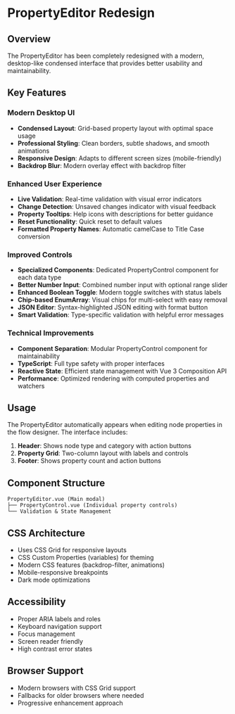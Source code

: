 # PropertyEditor Redesign

## Overview

The PropertyEditor has been completely redesigned with a modern, desktop-like condensed interface that provides better
usability and maintainability.

## Key Features

### Modern Desktop UI

-   **Condensed Layout**: Grid-based property layout with optimal space usage
-   **Professional Styling**: Clean borders, subtle shadows, and smooth animations
-   **Responsive Design**: Adapts to different screen sizes (mobile-friendly)
-   **Backdrop Blur**: Modern overlay effect with backdrop filter

### Enhanced User Experience

-   **Live Validation**: Real-time validation with visual error indicators
-   **Change Detection**: Unsaved changes indicator with visual feedback
-   **Property Tooltips**: Help icons with descriptions for better guidance
-   **Reset Functionality**: Quick reset to default values
-   **Formatted Property Names**: Automatic camelCase to Title Case conversion

### Improved Controls

-   **Specialized Components**: Dedicated PropertyControl component for each data type
-   **Better Number Input**: Combined number input with optional range slider
-   **Enhanced Boolean Toggle**: Modern toggle switches with status labels
-   **Chip-based EnumArray**: Visual chips for multi-select with easy removal
-   **JSON Editor**: Syntax-highlighted JSON editing with format button
-   **Smart Validation**: Type-specific validation with helpful error messages

### Technical Improvements

-   **Component Separation**: Modular PropertyControl component for maintainability
-   **TypeScript**: Full type safety with proper interfaces
-   **Reactive State**: Efficient state management with Vue 3 Composition API
-   **Performance**: Optimized rendering with computed properties and watchers

## Usage

The PropertyEditor automatically appears when editing node properties in the flow designer. The interface includes:

1. **Header**: Shows node type and category with action buttons
2. **Property Grid**: Two-column layout with labels and controls
3. **Footer**: Shows property count and action buttons

## Component Structure

```
PropertyEditor.vue (Main modal)
├── PropertyControl.vue (Individual property controls)
└── Validation & State Management
```

## CSS Architecture

-   Uses CSS Grid for responsive layouts
-   CSS Custom Properties (variables) for theming
-   Modern CSS features (backdrop-filter, animations)
-   Mobile-responsive breakpoints
-   Dark mode optimizations

## Accessibility

-   Proper ARIA labels and roles
-   Keyboard navigation support
-   Focus management
-   Screen reader friendly
-   High contrast error states

## Browser Support

-   Modern browsers with CSS Grid support
-   Fallbacks for older browsers where needed
-   Progressive enhancement approach
